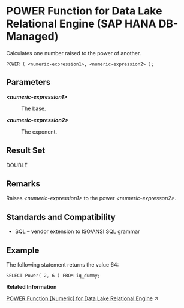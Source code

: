<!-- loio2e3ccb0baaf948029be3400b9c368722 -->

# POWER Function for Data Lake Relational Engine \(SAP HANA DB-Managed\)

Calculates one number raised to the power of another.



```
POWER ( <numeric-expression1>, <numeric-expression2> );
```



<a name="loio2e3ccb0baaf948029be3400b9c368722__section_djq_2pn_vrb"/>

## Parameters


<dl>
<dt><b>

*<numeric-expression1\>*

</b></dt>
<dd>

The base.



</dd><dt><b>

*<numeric-expression2\>*

</b></dt>
<dd>

The exponent.



</dd>
</dl>



<a name="loio2e3ccb0baaf948029be3400b9c368722__section_j4s_fpn_vrb"/>

## Result Set

DOUBLE



<a name="loio2e3ccb0baaf948029be3400b9c368722__section_mpc_gpn_vrb"/>

## Remarks

Raises *<numeric-expression1\>* to the power *<numeric-expresson2\>*.



<a name="loio2e3ccb0baaf948029be3400b9c368722__section_qnr_gpn_vrb"/>

## Standards and Compatibility

-   SQL – vendor extension to ISO/ANSI SQL grammar



<a name="loio2e3ccb0baaf948029be3400b9c368722__section_sds_hpn_vrb"/>

## Example

The following statement returns the value 64:

```
SELECT Power( 2, 6 ) FROM iq_dummy;
```

**Related Information**  


[POWER Function \[Numeric\] for Data Lake Relational Engine](https://help.sap.com/viewer/19b3964099384f178ad08f2d348232a9/2024_1_QRC/en-US/a56f22b284f210159c928a9db0c5907e.html "Calculates one number raised to the power of another.") :arrow_upper_right:


